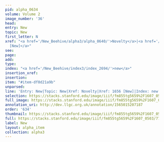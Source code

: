 ```yaml
---
pid: alpha_0634
volume: Volume 2
image_number: '36'
head: 
entry: New
topic: New
first_letter: N
xref: "<a href='/New_Beehive/alpha3/alpha_0640/'>Novelty</a>|<a href='/New_Beehive/toc/toc2_326/'>1656
  [New]</a>"
see: 
page: 
add: 
type: 
index: "<a href='/New_Beehive/index3/index_2694/'>new</a>"
insertion_xref: 
insertion: 
item: "#item-df0d21a9b"
unparsed: 
line: 'Entry: New|Topic: New|Xref: Novelty|Xref: 1656 [New]|Index: new|#item-df0d21a9b'
selection: https://stacks.stanford.edu/image/iiif/fm855tg5659%2F1607_0503/777,1057,3026,518/full/0/default.jpg
full_image: https://stacks.stanford.edu/image/iiif/fm855tg5659%2F1607_0503/full/full/0/default.jpg
annotation_uri: http://dev.llgc.org.uk/annotation/1565015207187
order: '634'
thumbnail: https://stacks.stanford.edu/image/iiif/fm855tg5659%2F1607_0503/777,1057,600,180/250,/0/default.jpg
full: https://stacks.stanford.edu/image/iiif/fm855tg5659%2F1607_0503/777,1057,3026,518/full/0/default.jpg
label: New
layout: alpha_item
collection: alpha3
---
```

